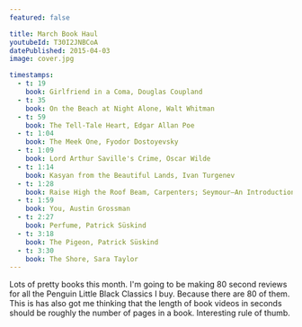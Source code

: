 ```yaml
---
featured: false

title: March Book Haul
youtubeId: T30I2JNBCoA
datePublished: 2015-04-03
image: cover.jpg

timestamps:
  - t: 19
    book: Girlfriend in a Coma, Douglas Coupland
  - t: 35
    book: On the Beach at Night Alone, Walt Whitman
  - t: 59
    book: The Tell-Tale Heart, Edgar Allan Poe
  - t: 1:04
    book: The Meek One, Fyodor Dostoyevsky
  - t: 1:09
    book: Lord Arthur Saville's Crime, Oscar Wilde
  - t: 1:14
    book: Kasyan from the Beautiful Lands, Ivan Turgenev
  - t: 1:28
    book: Raise High the Roof Beam, Carpenters; Seymour—An Introduction, J. D. Salinger
  - t: 1:59
    book: You, Austin Grossman
  - t: 2:27
    book: Perfume, Patrick Süskind
  - t: 3:18
    book: The Pigeon, Patrick Süskind
  - t: 3:30
    book: The Shore, Sara Taylor
---
```


Lots of pretty books this month. I'm going to be making 80 second reviews for all the Penguin Little Black Classics I buy. Because there are 80 of them. This is has also got me thinking that the length of book videos in seconds should be roughly the number of pages in a book. Interesting rule of thumb.
